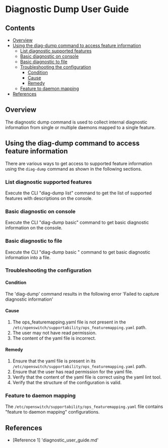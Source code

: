 # Diagnostic Dump User Guide

## Contents

- [Overview](#overview)
- [Using the diag-dump command to access feature information](#using-the-diag-dump-command-to-access-feature-information)
	- [List diagnostic supported features](#list-diagnostic-supported-features)
	- [Basic diagnostic on console](#basic-diagnostic-on-console)
	- [Basic diagnostic to file](#basic-diagnostic-to-file)
	- [Troubleshooting the configuration](#troubleshooting-the-configuration)
		- [Condition](#condition)
		- [Cause](#cause)
		- [Remedy](#remedy)
	- [Feature to daemon mapping](#feature-to-daemon-mapping)
- [References](#references)


## Overview
The diagnostic dump command is used to collect internal diagnostic information from single or multiple daemons mapped to a single feature.

## Using the diag-dump command to access feature information

There are various ways to get access to supported feature information using the `diag-dump` command as shown in the following sections.

### List diagnostic supported features
Execute the CLI "diag-dump list" command to get the list of supported features with descriptions on the console.

### Basic diagnostic on console
Execute the CLI "diag-dump <feature> basic" command to get basic diagnostic information on the console.

### Basic diagnostic to file
Execute the CLI "diag-dump <feature> basic <filename>" command to get basic diagnostic information into a file.

### Troubleshooting the configuration

#### Condition
The 'diag-dump' command results in the following error
'Failed to capture diagnostic information'


#### Cause
1. The ops_featuremapping.yaml file is not present in the `/etc/openswitch/supportability/ops_featuremapping.yaml` path.
2. The user may not have read permission.
3. The content of the yaml file is incorrect.


#### Remedy
1. Ensure that the yaml file is present in its `/etc/openswitch/supportability/ops_featuremapping.yaml` path.
2. Ensure that the user has read permission for the yaml file.
3. Verify that the content of the yaml file is correct using the yaml lint tool.
4. Verify that the structure of the configuration is valid.

### Feature to daemon mapping
The `/etc/openswitch/supportability/ops_featuremapping.yaml` file contains "feature to daemon mapping" configurations.

## References
* [Reference 1] 'diagnostic_user_guide.md'
